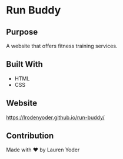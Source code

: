 # Run Buddy

## Purpose
A website that offers fitness training services.

## Built With
* HTML
* CSS

## Website
https://lrodenyoder.github.io/run-buddy/

## Contribution
Made with ❤️ by Lauren Yoder
